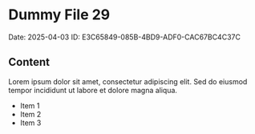 # Dummy File 29

Date: 2025-04-03
ID: E3C65849-085B-4BD9-ADF0-CAC67BC4C37C

## Content

Lorem ipsum dolor sit amet, consectetur adipiscing elit.
Sed do eiusmod tempor incididunt ut labore et dolore magna aliqua.

* Item 1
* Item 2
* Item 3

